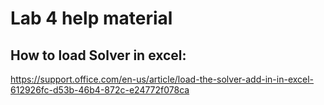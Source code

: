 # Lab 4 help material

## How to load Solver in excel:

https://support.office.com/en-us/article/load-the-solver-add-in-in-excel-612926fc-d53b-46b4-872c-e24772f078ca
